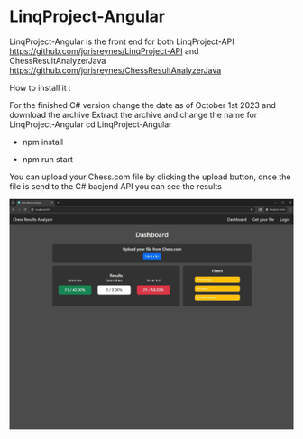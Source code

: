 # LinqProject-Angular

LinqProject-Angular is the front end for both LinqProject-API https://github.com/jorisreynes/LinqProject-API and ChessResultAnalyzerJava https://github.com/jorisreynes/ChessResultAnalyzerJava

How to install it :

For the finished C# version change the date as of October 1st 2023 and download the archive
Extract the archive and change the name for LinqProject-Angular
cd LinqProject-Angular

- npm install

- npm run start

You can upload your Chess.com file by clicking the upload button, once the file is send to the C# bacjend API you can see the results

![ChessResultAnalyzerJava](Screenshot.jpg)

